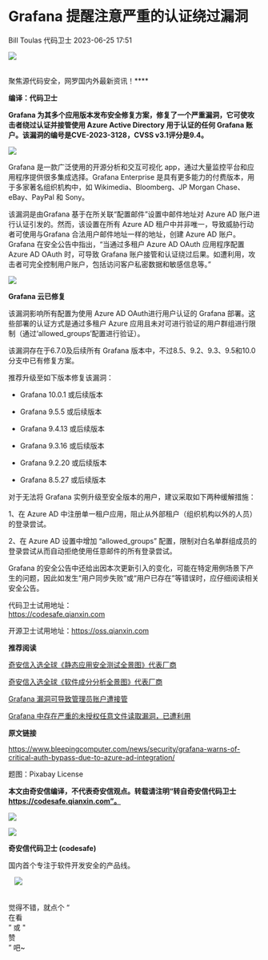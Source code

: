 #  Grafana 提醒注意严重的认证绕过漏洞   
Bill Toulas  代码卫士   2023-06-25 17:51  
  
![](https://mmbiz.qpic.cn/mmbiz_gif/Az5ZsrEic9ot90z9etZLlU7OTaPOdibteeibJMMmbwc29aJlDOmUicibIRoLdcuEQjtHQ2qjVtZBt0M5eVbYoQzlHiaw/640?wx_fmt=gif "")  
  
   
聚焦源代码安全，网罗国内外最新资讯！****  
  
**编译：代码卫士**  
  
**Grafana 为其多个应用版本发布安全修复方案，修复了一个严重漏洞，它可使攻击者绕过认证并接管使用 Azure Active Directory 用于认证的任何 Grafana 账户。该漏洞的编号是CVE-2023-3128，CVSS v3.1评分是9.4。**  
  
  
![](https://mmbiz.qpic.cn/mmbiz_png/oBANLWYScMRhKmAekLpadfATw9IOQlnwiabZmyr8o4VibLCoT9KKafiaAaiaic9Ov84R8zsHVGCK2AtfjDoqHl41XaA/640?wx_fmt=png "")  
  
  
Grafana 是一款广泛使用的开源分析和交互可视化 app，通过大量监控平台和应用程序提供很多集成选择。Grafana Enterprise 是具有更多能力的付费版本，用于多家著名组织机构中，如 Wikimedia、Bloomberg、JP Morgan Chase、eBay、PayPal 和 Sony。  
  
该漏洞是由Grafana 基于在所关联“配置邮件”设置中邮件地址对 Azure AD 账户进行认证引发的。然而，该设置在所有 Azure AD 租户中并非唯一，导致威胁行动者可使用与Grafana 合法用户邮件地址一样的地址，创建 Azure AD 账户。Grafana 在安全公告中指出，“当通过多租户 Azure AD OAuth 应用程序配置 Azure AD OAuth 时，可导致 Grafana 账户接管和认证绕过后果。如遭利用，攻击者可完全控制用户账户，包括访问客户私密数据和敏感信息等。”  
  
  
![](https://mmbiz.qpic.cn/mmbiz_png/oBANLWYScMRhKmAekLpadfATw9IOQlnwiabZmyr8o4VibLCoT9KKafiaAaiaic9Ov84R8zsHVGCK2AtfjDoqHl41XaA/640?wx_fmt=png "")  
  
**Grafana 云已修复**  
  
  
  
  
  
该漏洞影响所有配置为使用 Azure AD OAuth进行用户认证的 Grafana 部署。这些部署的认证方式是通过多租户 Azure 应用且未对可进行验证的用户群组进行限制（通过‘allowed_groups’配置进行验证）。  
  
该漏洞存在于6.7.0及后续所有 Grafana 版本中，不过8.5、9.2、9.3、9.5和10.0分支中已有修复方案。  
  
推荐升级至如下版本修复该漏洞：  
  
- Grafana 10.0.1 或后续版本  
  
- Grafana 9.5.5 或后续版本  
  
- Grafana 9.4.13 或后续版本  
  
- Grafana 9.3.16 或后续版本  
  
- Grafana 9.2.20 或后续版本  
  
- Grafana 8.5.27 或后续版本  
  
  
  
对于无法将 Grafana 实例升级至安全版本的用户，建议采取如下两种缓解措施：  
  
1、在 Azure AD 中注册单一租户应用，阻止从外部租户（组织机构以外的人员）的登录尝试。  
  
2、在 Azure AD 设置中增加 “allowed_groups” 配置，限制对白名单群组成员的登录尝试从而自动拒绝使用任意邮件的所有登录尝试。  
  
Grafana 的安全公告中还给出因本次更新引入的变化，可能在特定用例场景下产生的问题，因此如发生“用户同步失败”或“用户已存在”等错误时，应仔细阅读相关安全公告。  
  
  
代码卫士试用地址：  
https://codesafe.qianxin.com  
  
开源卫士试用地址：https://oss.qianxin.com  
  
  
  
  
  
  
  
  
  
  
  
  
**推荐阅读**  
  
[奇安信入选全球《静态应用安全测试全景图》代表厂商](http://mp.weixin.qq.com/s?__biz=MzI2NTg4OTc5Nw==&mid=2247516678&idx=1&sn=5b9e480c386161b1e105f9818b2a5a3d&chksm=ea94b36cdde33a7a05cafa9918733669252a02611c222b02bc6e66cbb508ee3fbf748453ee7a&scene=21#wechat_redirect)  
  
  
[奇安信入选全球《软件成分分析全景图》代表厂商](http://mp.weixin.qq.com/s?__biz=MzI2NTg4OTc5Nw==&mid=2247515374&idx=1&sn=8b491039bc40f1e5d4e1b29d8c95f9e7&chksm=ea948d84dde30492f8a6c9953f69dbed1f483b6bc9b4480cab641fbc69459d46bab41cdc4859&scene=21#wechat_redirect)  
  
  
[Grafana 漏洞可导致管理员账户遭接管](http://mp.weixin.qq.com/s?__biz=MzI2NTg4OTc5Nw==&mid=2247513049&idx=1&sn=31af4654137f918dc610ee51cf05649a&chksm=ea9482b3dde30ba52955e905e02c6ad57b4a76135e68d0d1e1505a0b880881d1ebbaf02c1942&scene=21#wechat_redirect)  
  
  
[Grafana 中存在严重的未授权任意文件读取漏洞，已遭利用](http://mp.weixin.qq.com/s?__biz=MzI2NTg4OTc5Nw==&mid=2247509616&idx=2&sn=27c5f9e457a2c2aa08753d9d0a67917e&chksm=ea94971adde31e0c1ef794f7f77da8facde48f26c488332293e3d9fd4efed7542bf00b7a0585&scene=21#wechat_redirect)  
  
  
  
  
**原文链接**  
  
  
https://www.bleepingcomputer.com/news/security/grafana-warns-of-critical-auth-bypass-due-to-azure-ad-integration/  
  
  
题图：Pixabay License  
  
  
**本文由奇安信编译，不代表奇安信观点。转载请注明“转自奇安信代码卫士 https://codesafe.qianxin.com”。**  
  
  
  
  
![](https://mmbiz.qpic.cn/mmbiz_jpg/oBANLWYScMSf7nNLWrJL6dkJp7RB8Kl4zxU9ibnQjuvo4VoZ5ic9Q91K3WshWzqEybcroVEOQpgYfx1uYgwJhlFQ/640?wx_fmt=jpeg "")  
  
![](https://mmbiz.qpic.cn/mmbiz_jpg/oBANLWYScMSN5sfviaCuvYQccJZlrr64sRlvcbdWjDic9mPQ8mBBFDCKP6VibiaNE1kDVuoIOiaIVRoTjSsSftGC8gw/640?wx_fmt=jpeg "")  
  
**奇安信代码卫士 (codesafe)**  
  
国内首个专注于软件开发安全的产品线。  
  
   ![](https://mmbiz.qpic.cn/mmbiz_gif/oBANLWYScMQ5iciaeKS21icDIWSVd0M9zEhicFK0rbCJOrgpc09iaH6nvqvsIdckDfxH2K4tu9CvPJgSf7XhGHJwVyQ/640?wx_fmt=gif "")  
  
   
觉得不错，就点个 “  
在看  
” 或 "  
赞  
” 吧~  
  
